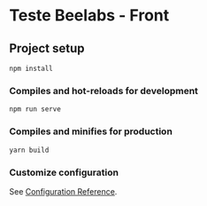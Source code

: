 # Teste Beelabs - Front

## Project setup
```
npm install
```

### Compiles and hot-reloads for development
```
npm run serve
```

### Compiles and minifies for production
```
yarn build
```

### Customize configuration
See [Configuration Reference](https://cli.vuejs.org/config/).